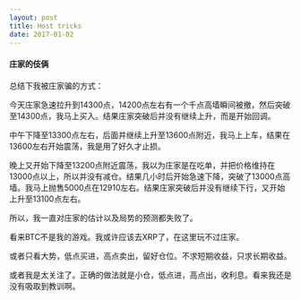 ```yaml
---
layout: post
title: Host tricks
date: 2017-01-02
---
```



#### 庄家的伎俩

总结下我被庄家骗的方式：

今天庄家急速拉升到14300点，14200点左右有一个千点高墙瞬间被撤，然后突破至14300点，我马上买入。结果庄家突破后并没有继续上升，而是开始回调。

中午下降至13300点左右，后面并继续上升至13600点附近，我马上上车，结果在13600左右开始震荡，我是用了好久才止损。

晚上又开始下降至13200点附近震荡，我以为庄家是在吃单，并把价格维持在13000点以上，所以并没有减仓。结果几小时后开始急速下降，突破了13000点高墙。我马上抛售5000点在12910左右。结果庄家突破后并没有继续下行，又开始上升至13100点左右。

所以，我一直对庄家的估计以及局势的预测都失败了。

看来BTC不是我的游戏。我或许应该去XRP了，在这里玩不过庄家。

或者只看大势，低点买进，高点卖出，留好仓位。不求短期收益，只求长期收益。

或者我是太关注了。正确的做法就是小仓，低点进，高点出，收利息。看来我还是没有吸取到教训啊。